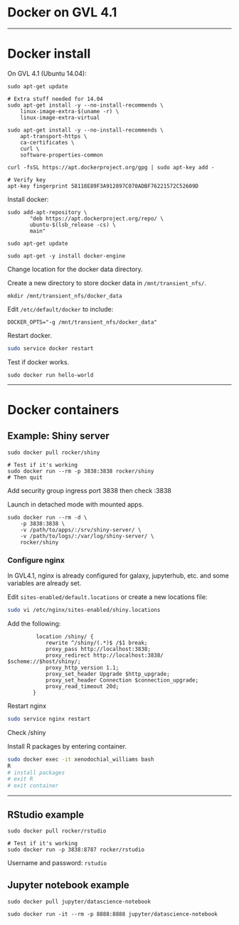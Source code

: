# Docker on GVL 4.1

-----

# Docker install

On GVL 4.1 (Ubuntu 14.04):
```
sudo apt-get update

# Extra stuff needed for 14.04
sudo apt-get install -y --no-install-recommends \
    linux-image-extra-$(uname -r) \
    linux-image-extra-virtual

sudo apt-get install -y --no-install-recommends \
    apt-transport-https \
    ca-certificates \
    curl \
    software-properties-common

curl -fsSL https://apt.dockerproject.org/gpg | sudo apt-key add -

# Verify key
apt-key fingerprint 58118E89F3A912897C070ADBF76221572C52609D
```

Install docker:
```
sudo add-apt-repository \
       "deb https://apt.dockerproject.org/repo/ \
       ubuntu-$(lsb_release -cs) \
       main"

sudo apt-get update

sudo apt-get -y install docker-engine
```

Change location for the docker data directory.

Create a new directory to store docker data in `/mnt/transient_nfs/`.

```
mkdir /mnt/transient_nfs/docker_data
```

Edit `/etc/default/docker` to include:
```
DOCKER_OPTS="-g /mnt/transient_nfs/docker_data"
```

Restart docker.
```bash
sudo service docker restart
```

Test if docker works.
```
sudo docker run hello-world
```

----------

# Docker containers

## Example: Shiny server

```
sudo docker pull rocker/shiny

# Test if it's working
sudo docker run --rm -p 3838:3838 rocker/shiny
# Then quit
```

Add security group ingress port 3838 then check <IP>:3838

Launch in detached mode with mounted apps.
```
sudo docker run --rm -d \
    -p 3838:3838 \
    -v /path/to/apps/:/srv/shiny-server/ \
    -v /path/to/logs/:/var/log/shiny-server/ \
    rocker/shiny
```

### Configure nginx

In GVL4.1, nginx is already configured for galaxy, jupyterhub, etc. and some
variables are already set.

Edit `sites-enabled/default.locations` or create a new locations file:
```bash
sudo vi /etc/nginx/sites-enabled/shiny.locations
```

Add the following:
```
         location /shiny/ {
            rewrite ^/shiny/(.*)$ /$1 break;
            proxy_pass http://localhost:3838;
            proxy_redirect http://localhost:3838/ $scheme://$host/shiny/;
            proxy_http_version 1.1;
            proxy_set_header Upgrade $http_upgrade;
            proxy_set_header Connection $connection_upgrade;
            proxy_read_timeout 20d;
        }
```

Restart nginx
```bash
sudo service nginx restart
```

Check <IP>/shiny

Install R packages by entering container.

```bash
sudo docker exec -it xenodochial_williams bash
R
# install packages
# exit R
# exit container
```

-----

## RStudio example


```
sudo docker pull rocker/rstudio

# Test if it's working
sudo docker run -p 3838:8787 rocker/rstudio
```

Username and password: `rstudio`


## Jupyter notebook example

```
sudo docker pull jupyter/datascience-notebook

sudo docker run -it --rm -p 8888:8888 jupyter/datascience-notebook
```
